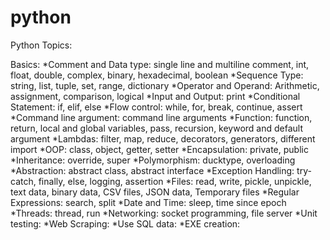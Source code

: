 # python
Python Topics:

Basics:
  *Comment and Data type: single line and multiline comment, int, float, double, complex, binary, hexadecimal, boolean
  *Sequence Type: string, list, tuple, set, range, dictionary
  *Operator and Operand: Arithmetic, assignment, comparison, logical
  *Input and Output: print
  *Conditional Statement: if, elif, else
  *Flow control: while, for, break, continue, assert
  *Command line argument: command line arguments
  *Function: function, return, local and global variables, pass, recursion, keyword and default argument
  *Lambdas: filter, map, reduce, decorators, generators, different import
  *OOP: class, object, getter, setter
  *Encapsulation: private, public
  *Inheritance: override, super
  *Polymorphism: ducktype, overloading 
  *Abstraction: abstract class, abstract interface
  *Exception Handling: try-catch, finally, else, logging, assertion
  *Files: read, write, pickle, unpickle, text data, binary data, CSV files, JSON data, Temporary files
  *Regular Expressions: search, split
  *Date and Time: sleep, time since epoch
  *Threads: thread, run
  *Networking:  socket programming, file server
  *Unit testing: 
  *Web Scraping: 
  *Use SQL data: 
  *EXE creation:  

